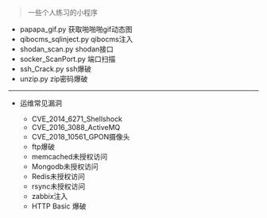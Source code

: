 > 一些个人练习的小程序

- papapa_gif.py 获取啪啪啪gif动态图
- qibocms_sqlinject.py  qibocms注入
- shodan_scan.py  shodan接口
- socker_ScanPort.py  端口扫描
- ssh_Crack.py  ssh爆破
- unzip.py  zip密码爆破


---

* 运维常见漏洞

    - CVE_2014_6271_Shellshock
    - CVE_2016_3088_ActiveMQ
    - CVE_2018_10561_GPON摄像头
    - ftp爆破
    - memcached未授权访问
    - Mongodb未授权访问
    - Redis未授权访问
    - rsync未授权访问
    - zabbix注入
    - HTTP Basic 爆破
